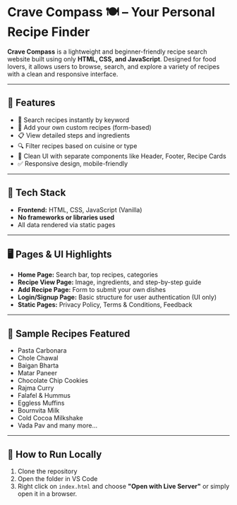 # Crave Compass 🍽️ – Your Personal Recipe Finder

**Crave Compass** is a lightweight and beginner-friendly recipe search website built using only **HTML, CSS, and JavaScript**. Designed for food lovers, it allows users to browse, search, and explore a variety of recipes with a clean and responsive interface.

---

## 🧠 Features

- 🍜 Search recipes instantly by keyword
- 📝 Add your own custom recipes (form-based)
- 📋 View detailed steps and ingredients
- 🔍 Filter recipes based on cuisine or type
- 🎨 Clean UI with separate components like Header, Footer, Recipe Cards
- ✅ Responsive design, mobile-friendly

---

## 🧰 Tech Stack

- **Frontend:** HTML, CSS, JavaScript (Vanilla)
- **No frameworks or libraries used**
- All data rendered via static pages

---

## 🖥️ Pages & UI Highlights

- **Home Page:** Search bar, top recipes, categories
- **Recipe View Page:** Image, ingredients, and step-by-step guide
- **Add Recipe Page:** Form to submit your own dishes
- **Login/Signup Page:** Basic structure for user authentication (UI only)
- **Static Pages:** Privacy Policy, Terms & Conditions, Feedback

---

## 🍱 Sample Recipes Featured

- Pasta Carbonara
- Chole Chawal
- Baigan Bharta
- Matar Paneer
- Chocolate Chip Cookies
- Rajma Curry
- Falafel & Hummus
- Eggless Muffins
- Bournvita Milk
- Cold Cocoa Milkshake
- Vada Pav and many more...

---


## 🚀 How to Run Locally

1. Clone the repository
2. Open the folder in VS Code
3. Right click on `index.html` and choose **"Open with Live Server"** or simply open it in a browser.